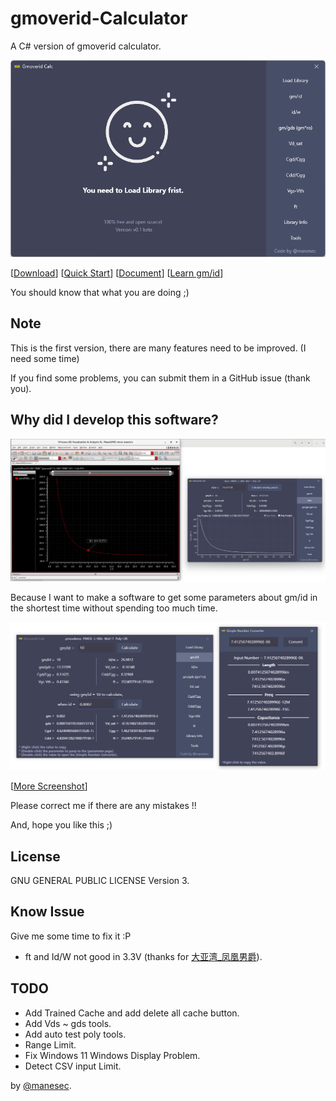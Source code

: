 # gmoverid-Calculator
A C# version of gmoverid calculator.

![Main Windows](./Document/img/MainWindows.png)

[[Download](https://github.com/manesec/Gmoverid-Calculator/releases)]  [[Quick Start](./Document/QuickStart.md)]  [[Document](./Document/Readme.md)] [[Learn gm/id](./Document/Resource.md)]

You should know that what you are doing ;)

## Note
This is the first version, there are many features need to be improved. (I need some time)

If you find some problems, you can submit them in a GitHub issue (thank you).

## Why did I develop this software?
![gmid_idw](./Document/img/gm_id_id_w.png)

Because I want to make a software to get some parameters about gm/id in the shortest time without spending too much time.

![Main Windows](./Document/img/dmeo_pmos_calc.png)

[[More Screenshot](./Document/Screenshot.md)]

Please correct me if there are any mistakes !!

And, hope you like this ;)

## License
GNU GENERAL PUBLIC LICENSE Version 3.

## Know Issue
Give me some time to fix it :P 

+  ft and Id/W not good in 3.3V  (thanks for [大亚湾_凤凰男爵](https://space.bilibili.com/149169441)).


## TODO
+ Add Trained Cache and add delete all cache button.
+ Add Vds ~ gds tools.
+ Add auto test poly tools.
+ Range Limit.
+ Fix Windows 11 Windows Display Problem.
+ Detect CSV input Limit.

by [@manesec](https://github.com/manesec).
